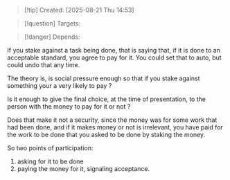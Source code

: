 
>[!tip] Created: [2025-08-21 Thu 14:53]

>[!question] Targets: 

>[!danger] Depends: 

If you stake against a task being done, that is saying that, if it is done to an acceptable standard, you agree to pay for it.   You could set that to auto, but could undo that any time.

The theory is, is social pressure enough so that if you stake against something your a very likely to pay ?

Is it enough to give the final choice, at the time of presentation, to the person with the money to pay for it or not ?

Does that make it not a security, since the money was for some work that had been done, and if it makes money or not is irrelevant, you have paid for the work to be done that you asked to be done by staking the money.

So two points of participation:
1. asking for it to be done
2. paying the money for it, signaling acceptance.